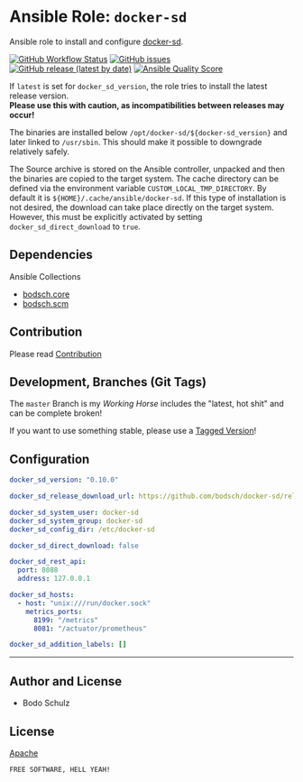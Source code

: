 # Ansible Role:  `docker-sd`

Ansible role to install and configure [docker-sd](https://github.com/bodsch/docker-sd).

[![GitHub Workflow Status](https://img.shields.io/github/actions/workflow/status/bodsch/ansible-docker-sd/main.yml?branch=main)][ci]
[![GitHub issues](https://img.shields.io/github/issues/bodsch/ansible-docker-sd)][issues]
[![GitHub release (latest by date)](https://img.shields.io/github/v/release/bodsch/ansible-docker-sd)][releases]
[![Ansible Quality Score](https://img.shields.io/ansible/quality/50067?label=role%20quality)][quality]

[ci]: https://github.com/bodsch/ansible-docker-sd/actions
[issues]: https://github.com/bodsch/ansible-docker-sd/issues?q=is%3Aopen+is%3Aissue
[releases]: https://github.com/bodsch/ansible-docker-sd/releases
[quality]: https://galaxy.ansible.com/bodsch/docker_sd


If `latest` is set for `docker_sd_version`, the role tries to install the latest release version.  
**Please use this with caution, as incompatibilities between releases may occur!**

The binaries are installed below `/opt/docker-sd/${docker-sd_version}` and later linked to `/usr/sbin`. 
This should make it possible to downgrade relatively safely.

The Source archive is stored on the Ansible controller, unpacked and then the binaries are copied to the target system.
The cache directory can be defined via the environment variable `CUSTOM_LOCAL_TMP_DIRECTORY`. 
By default it is `${HOME}/.cache/ansible/docker-sd`.
If this type of installation is not desired, the download can take place directly on the target system. 
However, this must be explicitly activated by setting `docker_sd_direct_download` to `true`.

## Dependencies

Ansible Collections

- [bodsch.core](https://github.com/bodsch/ansible-collection-core)
- [bodsch.scm](https://github.com/bodsch/ansible-collection-scm)

## Contribution

Please read [Contribution](CONTRIBUTING.md)

## Development,  Branches (Git Tags)

The `master` Branch is my *Working Horse* includes the "latest, hot shit" and can be complete broken!

If you want to use something stable, please use a [Tagged Version](https://github.com/bodsch/ansible-docker-sd/tags)!


## Configuration

```yaml
docker_sd_version: "0.10.0"

docker_sd_release_download_url: https://github.com/bodsch/docker-sd/releases

docker_sd_system_user: docker-sd
docker_sd_system_group: docker-sd
docker_sd_config_dir: /etc/docker-sd

docker_sd_direct_download: false

docker_sd_rest_api:
  port: 8088
  address: 127.0.0.1

docker_sd_hosts:
  - host: "unix:///run/docker.sock"
    metrics_ports:
      8199: "/metrics"
      8081: "/actuator/prometheus"

docker_sd_addition_labels: []
```

---

## Author and License

- Bodo Schulz

## License

[Apache](LICENSE)

`FREE SOFTWARE, HELL YEAH!`
